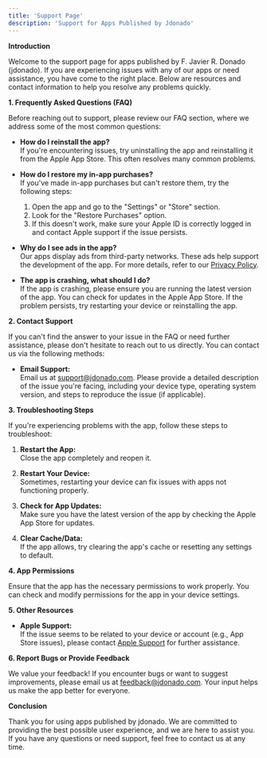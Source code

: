 ```yaml
---
title: 'Support Page'
description: 'Support for Apps Published by Jdonado'
---
```


**Introduction**

Welcome to the support page for apps published by F. Javier R. Donado (jdonado). If you are experiencing issues with any of our apps or need assistance, you have come to the right place. Below are resources and contact information to help you resolve any problems quickly.

**1. Frequently Asked Questions (FAQ)**

Before reaching out to support, please review our FAQ section, where we address some of the most common questions:

- **How do I reinstall the app?**  
  If you're encountering issues, try uninstalling the app and reinstalling it from the Apple App Store. This often resolves many common problems.

- **How do I restore my in-app purchases?**  
  If you've made in-app purchases but can't restore them, try the following steps:

  1. Open the app and go to the "Settings" or "Store" section.
  2. Look for the "Restore Purchases" option.
  3. If this doesn't work, make sure your Apple ID is correctly logged in and contact Apple support if the issue persists.

- **Why do I see ads in the app?**  
  Our apps display ads from third-party networks. These ads help support the development of the app. For more details, refer to our [Privacy Policy](/privacy).

- **The app is crashing, what should I do?**  
  If the app is crashing, please ensure you are running the latest version of the app. You can check for updates in the Apple App Store. If the problem persists, try restarting your device or reinstalling the app.

**2. Contact Support**

If you can't find the answer to your issue in the FAQ or need further assistance, please don't hesitate to reach out to us directly. You can contact us via the following methods:

- **Email Support:**  
  Email us at [support@jdonado.com](mailto:support@jdonado.com). Please provide a detailed description of the issue you're facing, including your device type, operating system version, and steps to reproduce the issue (if applicable).

**3. Troubleshooting Steps**

If you're experiencing problems with the app, follow these steps to troubleshoot:

1. **Restart the App:**  
   Close the app completely and reopen it.

2. **Restart Your Device:**  
   Sometimes, restarting your device can fix issues with apps not functioning properly.

3. **Check for App Updates:**  
   Make sure you have the latest version of the app by checking the Apple App Store for updates.

4. **Clear Cache/Data:**  
   If the app allows, try clearing the app's cache or resetting any settings to default.

**4. App Permissions**

Ensure that the app has the necessary permissions to work properly. You can check and modify permissions for the app in your device settings.

**5. Other Resources**

- **Apple Support:**  
  If the issue seems to be related to your device or account (e.g., App Store issues), please contact [Apple Support](https://support.apple.com) for further assistance.

**6. Report Bugs or Provide Feedback**

We value your feedback! If you encounter bugs or want to suggest improvements, please email us at [feedback@jdonado.com](mailto:feedback@jdonado.com). Your input helps us make the app better for everyone.

**Conclusion**

Thank you for using apps published by jdonado. We are committed to providing the best possible user experience, and we are here to assist you. If you have any questions or need support, feel free to contact us at any time.
